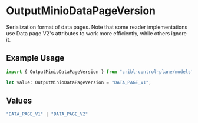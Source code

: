 # OutputMinioDataPageVersion

Serialization format of data pages. Note that some reader implementations use Data page V2's attributes to work more efficiently, while others ignore it.

## Example Usage

```typescript
import { OutputMinioDataPageVersion } from "cribl-control-plane/models";

let value: OutputMinioDataPageVersion = "DATA_PAGE_V1";
```

## Values

```typescript
"DATA_PAGE_V1" | "DATA_PAGE_V2"
```